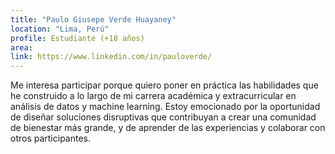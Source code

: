 ```yaml
---
title: "Paulo Giusepe Verde Huayaney"
location: "Lima, Perú"
profile: Estudiante (+18 años)
area: 
link: https://www.linkedin.com/in/pauloverde/
---
```


Me interesa participar porque quiero poner en práctica las habilidades que he construido a lo largo de mi carrera académica y extracurricular en análisis de datos y machine learning. Estoy emocionado por la oportunidad de diseñar soluciones disruptivas que contribuyan a crear una comunidad de bienestar más grande, y de aprender de las experiencias y colaborar con otros participantes.